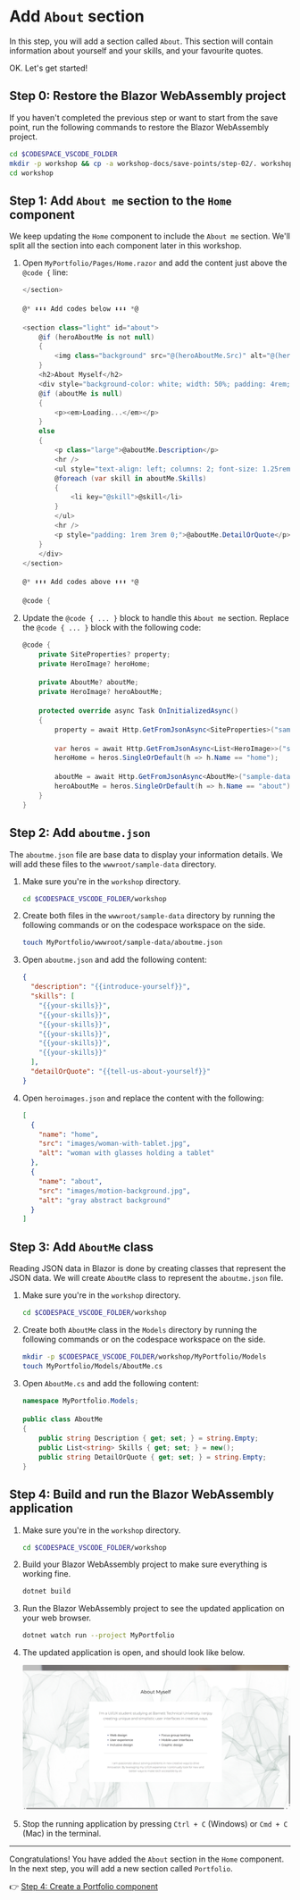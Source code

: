# Add `About` section

In this step, you will add a section called `About`. This section will contain information about yourself and your skills, and your favourite quotes.

OK. Let's get started!

## Step 0: Restore the Blazor WebAssembly project

If you haven't completed the previous step or want to start from the save point, run the following commands to restore the Blazor WebAssembly project.

```bash
cd $CODESPACE_VSCODE_FOLDER
mkdir -p workshop && cp -a workshop-docs/save-points/step-02/. workshop/
cd workshop
```

## Step 1: Add `About me` section to the `Home` component

We keep updating the `Home` component to include the `About me` section. We'll split all the section into each component later in this workshop.

1. Open `MyPortfolio/Pages/Home.razor` and add the content just above the `@code {` line:

    ```csharp
    </section>
    
    @* ⬇️⬇️⬇️ Add codes below ⬇️⬇️⬇️ *@
    
    <section class="light" id="about">
        @if (heroAboutMe is not null)
        {
            <img class="background" src="@(heroAboutMe.Src)" alt="@(heroAboutMe.Alt)" />
        }
        <h2>About Myself</h2>
        <div style="background-color: white; width: 50%; padding: 4rem; margin: 3rem auto; text-align: center;">
        @if (aboutMe is null)
        {
            <p><em>Loading...</em></p>
        }
        else
        {
            <p class="large">@aboutMe.Description</p>
            <hr />
            <ul style="text-align: left; columns: 2; font-size: 1.25rem; margin: 2rem 3rem; gap: 3rem;">
            @foreach (var skill in aboutMe.Skills)
            {
                <li key="@skill">@skill</li>
            }
            </ul>
            <hr />
            <p style="padding: 1rem 3rem 0;">@aboutMe.DetailOrQuote</p>
        }
        </div>
    </section>
    
    @* ⬆️⬆️⬆️ Add codes above ⬆️⬆️⬆️ *@
    
    @code {
    ```

1. Update the `@code { ... }` block to handle this `About me` section. Replace the `@code { ... }` block with the following code:

    ```csharp
    @code {
        private SiteProperties? property;
        private HeroImage? heroHome;

        private AboutMe? aboutMe;
        private HeroImage? heroAboutMe;
    
        protected override async Task OnInitializedAsync()
        {
            property = await Http.GetFromJsonAsync<SiteProperties>("sample-data/siteproperties.json");
    
            var heros = await Http.GetFromJsonAsync<List<HeroImage>>("sample-data/heroimages.json");
            heroHome = heros.SingleOrDefault(h => h.Name == "home");

            aboutMe = await Http.GetFromJsonAsync<AboutMe>("sample-data/aboutme.json");
            heroAboutMe = heros.SingleOrDefault(h => h.Name == "about");
        }
    }
    ```

## Step 2: Add `aboutme.json`

The `aboutme.json` file are base data to display your information details. We will add these files to the `wwwroot/sample-data` directory.

1. Make sure you're in the `workshop` directory.

    ```bash
    cd $CODESPACE_VSCODE_FOLDER/workshop
    ```

1. Create both files in the `wwwroot/sample-data` directory by running the following commands or on the codespace workspace on the side.

    ```bash
    touch MyPortfolio/wwwroot/sample-data/aboutme.json
    ```

1. Open `aboutme.json` and add the following content:

    ```json
    {
      "description": "{{introduce-yourself}}",
      "skills": [
        "{{your-skills}}",
        "{{your-skills}}",
        "{{your-skills}}",
        "{{your-skills}}",
        "{{your-skills}}",
        "{{your-skills}}"
      ],
      "detailOrQuote": "{{tell-us-about-yourself}}"
    }
    ```

1. Open `heroimages.json` and replace the content with the following:

    ```json
    [
      {
        "name": "home",
        "src": "images/woman-with-tablet.jpg",
        "alt": "woman with glasses holding a tablet"
      },
      {
        "name": "about",
        "src": "images/motion-background.jpg",
        "alt": "gray abstract background"
      }
    ]
    ```

## Step 3: Add `AboutMe` class

Reading JSON data in Blazor is done by creating classes that represent the JSON data. We will create `AboutMe` class to represent the `aboutme.json` file.

1. Make sure you're in the `workshop` directory.

    ```bash
    cd $CODESPACE_VSCODE_FOLDER/workshop
    ```

1. Create both `AboutMe` class in the `Models` directory by running the following commands or on the codespace workspace on the side.

    ```bash
    mkdir -p $CODESPACE_VSCODE_FOLDER/workshop/MyPortfolio/Models
    touch MyPortfolio/Models/AboutMe.cs
    ```

1. Open `AboutMe.cs` and add the following content:

    ```csharp
    namespace MyPortfolio.Models;
    
    public class AboutMe
    {
        public string Description { get; set; } = string.Empty;
        public List<string> Skills { get; set; } = new();
        public string DetailOrQuote { get; set; } = string.Empty;
    }
    ```

## Step 4: Build and run the Blazor WebAssembly application

1. Make sure you're in the `workshop` directory.

    ```bash
    cd $CODESPACE_VSCODE_FOLDER/workshop
    ```

1. Build your Blazor WebAssembly project to make sure everything is working fine.

    ```bash
    dotnet build
    ```

1. Run the Blazor WebAssembly project to see the updated application on your web browser.

    ```bash
    dotnet watch run --project MyPortfolio
    ```

1. The updated application is open, and should look like below.

    ![About page](./images/03-about-component-01.png)

1. Stop the running application by pressing `Ctrl + C` (Windows) or `Cmd + C` (Mac) in the terminal.

---

Congratulations! You have added the `About` section in the `Home` component. In the next step, you will add a new section called `Portfolio`.

👉 [Step 4: Create a Portfolio component](./04-portfolio-component.md)
